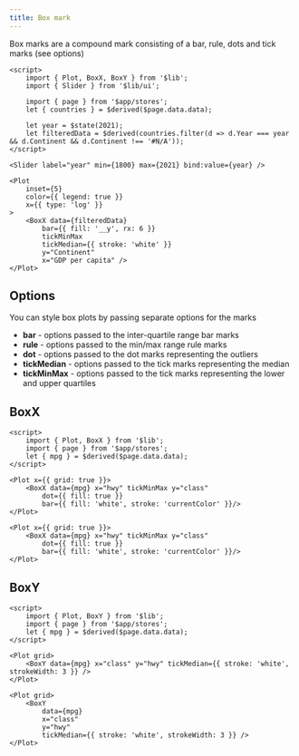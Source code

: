 ```yaml
---
title: Box mark
---
```


Box marks are a compound mark consisting of a bar, rule, dots and tick marks (see options)

```svelte live
<script>
    import { Plot, BoxX, BoxY } from '$lib';
    import { Slider } from '$lib/ui';

    import { page } from '$app/stores';
    let { countries } = $derived($page.data.data);

    let year = $state(2021);
    let filteredData = $derived(countries.filter(d => d.Year === year && d.Continent && d.Continent !== '#N/A'));
</script>

<Slider label="year" min={1800} max={2021} bind:value={year} />

<Plot
    inset={5}
    color={{ legend: true }}
    x={{ type: 'log' }}
>
    <BoxX data={filteredData} 
        bar={{ fill: '__y', rx: 6 }}
        tickMinMax
        tickMedian={{ stroke: 'white' }}
        y="Continent" 
        x="GDP per capita" />
</Plot>
```

## Options

You can style box plots by passing separate options for the marks

- **bar** - options passed to the inter-quartile range bar marks
- **rule** - options passed to the min/max range rule marks
- **dot** - options passed to the dot marks representing the outliers
- **tickMedian** - options passed to the tick marks representing the median
- **tickMinMax** - options passed to the tick marks representing the lower and upper quartiles

## BoxX

```svelte live
<script>
    import { Plot, BoxX } from '$lib';
    import { page } from '$app/stores';
    let { mpg } = $derived($page.data.data);
</script>

<Plot x={{ grid: true }}>
    <BoxX data={mpg} x="hwy" tickMinMax y="class" 
        dot={{ fill: true }}
        bar={{ fill: 'white', stroke: 'currentColor' }}/>
</Plot>
```

```svelte
<Plot x={{ grid: true }}>
    <BoxX data={mpg} x="hwy" tickMinMax y="class" 
        dot={{ fill: true }}
        bar={{ fill: 'white', stroke: 'currentColor' }}/>
</Plot>
```

## BoxY

```svelte live
<script>
    import { Plot, BoxY } from '$lib';
    import { page } from '$app/stores';
    let { mpg } = $derived($page.data.data);
</script>

<Plot grid>
    <BoxY data={mpg} x="class" y="hwy" tickMedian={{ stroke: 'white', strokeWidth: 3 }} />
</Plot>
```

```svelte
<Plot grid>
    <BoxY 
        data={mpg} 
        x="class" 
        y="hwy" 
        tickMedian={{ stroke: 'white', strokeWidth: 3 }} />
</Plot>
```